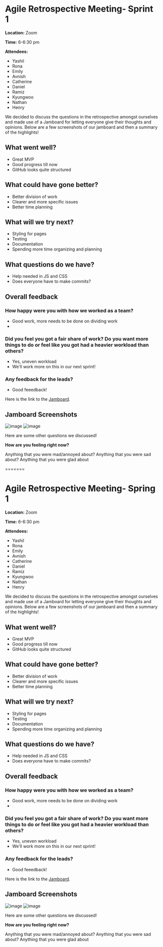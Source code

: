 # Agile Retrospective Meeting- Sprint 1
**Location:** Zoom

**Time:** 6-6:30 pm

**Attendees:**
- Yashil
- Rona
- Emily
- Avnish
- Catherine
- Daniel
- Ramiz
- Kyungwoo
- Nathan
- Henry

We decided to discuss the questions in the retrospective amongst ourselves and made use of a Jamboard for letting everyone give their thoughts and opinions. Below are a few screenshots of our jamboard and then a summary of the highlights!


## What went well?
* Great MVP
* Good progress till now
* GitHub looks quite structured

## What could have gone better? 
* Better division of work
* Clearer and more specific issues
* Better time planning 

## What will we try next? 
* Styling for pages
* Testing
* Documentation
* Spending more time organizing and planning

## What questions do we have? 
* Help needed in JS and CSS
* Does everyone have to make commits?

## Overall feedback 
### How happy were you with how we worked as a team?
  * Good work, more needs to be done on dividing work
  *  
### Did you feel you got a fair share of work? Do you want more things to do or feel like you got had a heavier workload than others?
  * Yes, uneven workload
  * We'll work more on this in our next sprint!
### Any feedback for the leads?
  * Good feeedback!

Here is the link to the [Jamboard](https://jamboard.google.com/d/1O8Cw18QOvZ55DHCABL-Gzs9F6-ZFFp_Z4R1IGc-NOd0/edit?usp=sharing).


## Jamboard Screenshots
![image](../misc/sprint1retro1.1.png)
![image](../misc/sprint1retro1.1.png)


Here are some other questions we discussed!

**How are you feeling right now?**

Anything that you were mad/annoyed about?
Anything that you were sad about?
Anything that you were glad about

=======
# Agile Retrospective Meeting- Spring 1
**Location:** Zoom

**Time:** 6-6:30 pm

**Attendees:**
- Yashil
- Rona
- Emily
- Avnish
- Catherine
- Daniel
- Ramiz
- Kyungwoo
- Nathan
- Henry

We decided to discuss the questions in the retrospective amongst ourselves and made use of a Jamboard for letting everyone give their thoughts and opinions. Below are a few screenshots of our jamboard and then a summary of the highlights!


## What went well?
* Great MVP
* Good progress till now
* GitHub looks quite structured

## What could have gone better? 
* Better division of work
* Clearer and more specific issues
* Better time planning 

## What will we try next? 
* Styling for pages
* Testing
* Documentation
* Spending more time organizing and planning

## What questions do we have? 
* Help needed in JS and CSS
* Does everyone have to make commits?

## Overall feedback 
### How happy were you with how we worked as a team?
  * Good work, more needs to be done on dividing work
  *  
### Did you feel you got a fair share of work? Do you want more things to do or feel like you got had a heavier workload than others?
  * Yes, uneven workload
  * We'll work more on this in our next sprint!
### Any feedback for the leads?
  * Good feeedback!

Here is the link to the [Jamboard](https://jamboard.google.com/d/1O8Cw18QOvZ55DHCABL-Gzs9F6-ZFFp_Z4R1IGc-NOd0/edit?usp=sharing).


## Jamboard Screenshots
![image](../misc/sprint1retro1.1.png)
![image](../misc/sprint1retro1.1.png)


Here are some other questions we discussed!

**How are you feeling right now?**

Anything that you were mad/annoyed about?
Anything that you were sad about?
Anything that you were glad about